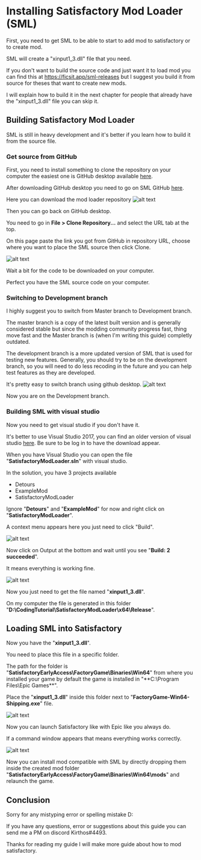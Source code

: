 # Installing Satisfactory Mod Loader (SML)

First, you need to get SML to be able to start to add mod to satisfactory or to create mod.

SML will create a "xinput1_3.dll" file that you need.

If you don't want to build the source code and just want it to load mod you can find this at https://ficsit.app/sml-releases but I suggest you build it from source for theses that want to create new mods.

I will explain how to build it in the next chapter for people that already have the "xinput1_3.dll" file you can skip it.

## Building Satisfactory Mod Loader

SML is still in heavy development and it's better if you learn how to build it from the source file.

### Get source from GitHub

First, you need to install something to clone the repository on your computer the easiest one is GitHub desktop available [here](https://desktop.github.com/).

After downloading GitHub desktop you need to go on SML GitHub [here](https://github.com/satisfactorymodding/SatisfactoryModLoader).

Here you can download the mod loader repository
![alt text](https://github.com/jcornill/SatisfactoryModdingGuide/raw/master/GitHub_SMLDownload.png "GitHub_SMLDownload")

Then you can go back on GitHub desktop.

You need to go in **File > Clone Repository...** and select the URL tab at the top.

On this page paste the link you got from GitHub in repository URL, choose where you want to place the SML source then click Clone.

![alt text](https://github.com/jcornill/SatisfactoryModdingGuide/raw/master/GitHubDesktop_clone.png "GitHubDesktop_clone")

Wait a bit for the code to be downloaded on your computer.

Perfect you have the SML source code on your computer.

### Switching to Development branch

I highly suggest you to switch from Master branch to Development branch.

The master branch is a copy of the latest built version and is generally considered stable but since the modding community progress fast, thing move fast and the Master branch is (when I'm writing this guide) completly outdated.

The development branch is a more updated version of SML that is used for testing new features. Generally, you should try to be on the development branch, so you will need to do less recoding in the future and you can help test features as they are developed.

It's pretty easy to switch branch using github desktop.
![alt text](https://github.com/jcornill/SatisfactoryModdingGuide/raw/master/GitHub_DevBranch.png "GitHub_DevBranch")

Now you are on the Development branch.

### Building SML with visual studio

Now you need to get visual studio if you don't have it.

It's better to use Visual Studio 2017, you can find an older version of visual studio [here](https://my.visualstudio.com/Downloads?q=visual%20studio%202017&wt.mc_id=o~msft~vscom~older-downloads). Be sure to be log in to have the download appear.

When you have Visual Studio you can open the file "**SatisfactoryModLoader.sln**" with visual studio.

In the solution, you have 3 projects available
+ Detours
+ ExampleMod
+ SatisfactoryModLoader

Ignore "**Detours**" and "**ExampleMod**" for now and right click on "**SatisfactoryModLoader**".

A context menu appears here you just need to click "Build".

![alt text](https://github.com/jcornill/SatisfactoryModdingGuide/raw/master/visualStudio_Build.png "visualStudio_Build")

Now click on Output at the bottom and wait until you see "**Build: 2 succeeded**".

It means everything is working fine.

![alt text](https://github.com/jcornill/SatisfactoryModdingGuide/raw/master/VisualStudio_Output.png "VisualStudio_Output")

Now you just need to get the file named "**xinput1_3.dll**".

On my computer the file is generated in this folder "**D:\CodingTutorial\SatisfactoryModLoader\x64\Release**".

## Loading SML into Satisfactory

Now you have the "**xinput1_3.dll**".

You need to place this file in a specific folder.

The path for the folder is "**SatisfactoryEarlyAccess\FactoryGame\Binaries\Win64**" from where you installed your game by default the game is installed in "**C:\Program Files\Epic Games\**".

Place the "**xinput1_3.dll**" inside this folder next to "**FactoryGame-Win64-Shipping.exe**" file.

![alt text](https://github.com/jcornill/SatisfactoryModdingGuide/raw/master/Xinput.png "Xinput")

Now you can launch Satisfactory like with Epic like you always do.

If a command window appears that means everything works correctly.

![alt text](https://github.com/jcornill/SatisfactoryModdingGuide/raw/master/Console.png "console")

Now you can install mod compatible with SML by directly dropping them inside the created mod folder "**SatisfactoryEarlyAccess\FactoryGame\Binaries\Win64\mods**" and relaunch the game.

## Conclusion


Sorry for any mistyping error or spelling mistake D:

If you have any questions, error or suggestions about this guide you can send me a PM on discord Kirthos#4493.

Thanks for reading my guide I will make more guide about how to mod satisfactory.
